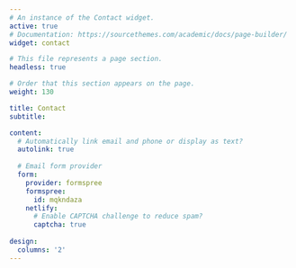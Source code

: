 ```yaml
---
# An instance of the Contact widget.
active: true
# Documentation: https://sourcethemes.com/academic/docs/page-builder/
widget: contact

# This file represents a page section.
headless: true

# Order that this section appears on the page.
weight: 130

title: Contact
subtitle:

content:
  # Automatically link email and phone or display as text?
  autolink: true
  
  # Email form provider
  form:
    provider: formspree
    formspree:
      id: mqkndaza
    netlify:
      # Enable CAPTCHA challenge to reduce spam?
      captcha: true
  
design:
  columns: '2'
---
```

